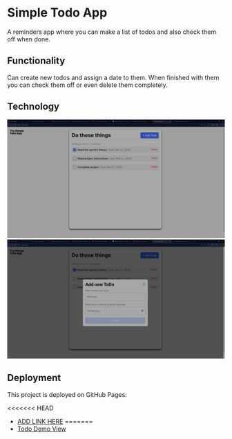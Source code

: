 # Simple Todo App

A reminders app where you can make a list of todos and also check them off when done.

## Functionality

Can create new todos and assign a date to them. When finished with them you can check them off or even delete them completely.

## Technology

![Interface of todo App](<Simple ToDo App - Google Chrome 2_21_2025 7_49_25 PM.png>)
![Add Todo Screen](<Simple ToDo App - Google Chrome 2_21_2025 7_51_45 PM.png>)

## Deployment

This project is deployed on GitHub Pages:

<<<<<<< HEAD
- [ADD LINK HERE](https://github.com/demarcogray81/se_project_todo-app)
=======
- [Todo Demo View](https://demarcogray81.github.io/se_project_todo-app/)
